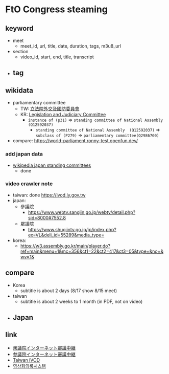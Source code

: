 # FtO Congress steaming

## keyword
- meet
    - meet_id, url, title, date, duration, tags, m3u8_url
- section
    - video_id, start, end, title, transcript 
- tag
    - 

## wikidata
- parliamentary committee 
    - TW: [立法院外交及國防委員會](https://www.wikidata.org/wiki/Q15942562)
    - KR: [Legislation and Judiciary Committee](https://www.wikidata.org/wiki/Q14850681)
        - `instance of (p31)` => 
`standing committee of National Assembly  (Q12592037)`
            - `standing committee of National Assembly  (Q12592037)` => `subclass of (P279)` => `parliamentary committee(Q2986700)`
- compare: https://world-parliament.ronny-test.openfun.dev/
### add japan data
- [wikipedia japan standing committees](https://ja.wikipedia.org/wiki/%E5%B8%B8%E4%BB%BB%E5%A7%94%E5%93%A1%E4%BC%9A#%E8%A1%86%E8%AD%B0%E9%99%A2%E3%81%AE%E5%B8%B8%E4%BB%BB%E5%A7%94%E5%93%A1%E4%BC%9A)
    - done
### video crawler note
- taiwan: done https://ivod.ly.gov.tw
- japan:
    - 參議院
        - https://www.webtv.sangiin.go.jp/webtv/detail.php?sid=8000#7552.8
    - 眾議院
        - https://www.shugiintv.go.jp/jp/index.php?ex=VL&deli_id=55289&media_type=
- korea:
    - https://w3.assembly.go.kr/main/player.do?ref=main&menu=1&mc=356&ct1=22&ct2=417&ct3=05&type=&no=&wv=1&

## compare
- Korea
    - subtitle is about 2 days (8/17 show 8/15 meet)
- taiwan
    - subtitle is about 2 weeks to 1 month (in PDF, not on video)
- Japan
    - 

## link
- [衆議院インターネット審議中継](https://www.shugiintv.go.jp/jp/index.php)
- [参議院インターネット審議中継](https://www.webtv.sangiin.go.jp/webtv/index.php)
- [Taiwan iVOD](https://ivod.ly.gov.tw/)
- [영상회의록시스템](https://w3.assembly.go.kr/main/index.do)